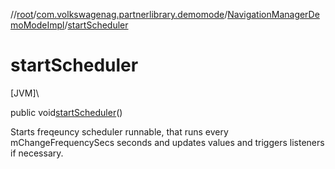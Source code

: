 //[root](../../../index.md)/[com.volkswagenag.partnerlibrary.demomode](../index.md)/[NavigationManagerDemoModeImpl](index.md)/[startScheduler](start-scheduler.md)

# startScheduler

[JVM]\

public void[startScheduler](start-scheduler.md)()

Starts freqeuncy scheduler runnable, that runs every mChangeFrequencySecs seconds and updates values and triggers listeners if necessary.
